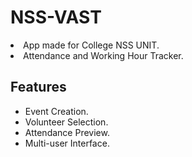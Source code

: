<h1> NSS-VAST</h1>
<li>App made for College NSS UNIT.</li>
<li>Attendance and Working Hour Tracker.</li>

<h2>Features</h2>
<ul>
  <li> Event Creation.</li>
  <li> Volunteer Selection.</li>
  <li> Attendance Preview.</li>
  <li> Multi-user Interface.</li>
</ul>
